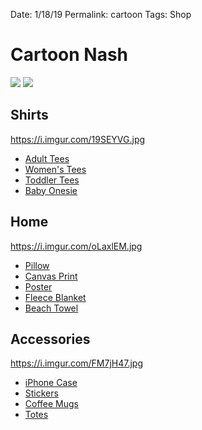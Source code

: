
Date: 1/18/19
Permalink: cartoon
Tags: Shop

# Cartoon Nash

![](https://vangogh.teespring.com/v3/image/EGcaQHEgYPp8rWBDJ_B8VSeryxs/480/560.jpg)
![](https://i.imgur.com/H7NqgJX.jpg)

## Shirts

https://i.imgur.com/19SEYVG.jpg

- [Adult Tees](https://teespring.com/shop/cartoon-nash)
- [Women's Tees](https://teespring.com/shop/cartoon-nash)
- [Toddler Tees](https://teespring.com/shop/cartoon-nash-kids)
- [Baby Onesie](https://teespring.com/shop/cartoon-nash-kids)

## Home

https://i.imgur.com/oLaxlEM.jpg

- [Pillow](https://teespring.com/shop/cartoon-nash-wall)
- [Canvas Print](https://teespring.com/shop/cartoon-nash-wall)
- [Poster](https://teespring.com/shop/cartoon-nash-wall)
- [Fleece Blanket](https://teespring.com/shop/cartoon-nash-wall)
- [Beach Towel](https://teespring.com/shop/cartoon-nash-wall)

## Accessories

https://i.imgur.com/FM7jH47.jpg

- [iPhone Case](https://teespring.com/shop/cartoon-nash)
- [Stickers](https://teespring.com/shop/cartoon-nash)
- [Coffee Mugs](https://teespring.com/shop/cartoon-nash)
- [Totes](https://teespring.com/shop/cartoon-nash)
